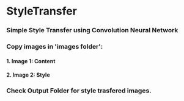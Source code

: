 # StyleTransfer
### Simple Style Transfer using Convolution Neural Network
### Copy images in 'images folder':
#### 1. Image 1: Content
#### 2. Image 2: Style
### Check Output Folder for style trasfered images.
